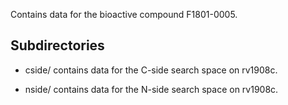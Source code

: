 Contains data for the bioactive compound F1801-0005.

## Subdirectories

- cside/ contains data for the C-side search space on rv1908c.

- nside/ contains data for the N-side search space on rv1908c.

